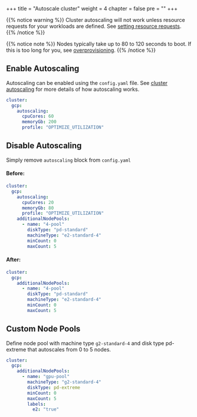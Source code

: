 +++
title = "Autoscale cluster"
weight = 4
chapter = false
pre = ""
+++

{{% notice warning %}}
Cluster autoscaling will not work unless resource requests for your workloads are defined. See [setting resource requests](../../app/how-tos/setting-resource-requests).
{{% /notice %}}

{{% notice note %}}
Nodes typically take up to 80 to 120 seconds to boot. If this is too long for you, see [overprovisioning](./overprovision-pods).
{{% /notice %}}

## Enable Autoscaling
Autoscaling can be enabled using the `config.yaml` file. See [cluster autoscaling](../cluster-autoscaling) for more details of how autoscaling works.

```yaml
cluster:
  gcp:
    autoscaling:
      cpuCores: 60
      memoryGb: 200
      profile: "OPTIMIZE_UTILIZATION"
```

## Disable Autoscaling
Simply remove `autoscaling` block from `config.yaml`

#### Before:
```yaml
cluster:
  gcp:
    autoscaling:
      cpuCores: 20
      memoryGb: 80
      profile: "OPTIMIZE_UTILIZATION"
    additionalNodePools:
      - name: "4-pool"
        diskType: "pd-standard"
        machineType: "e2-standard-4"
        minCount: 0
        maxCount: 5
```

#### After:
```yaml
cluster:
  gcp:
    additionalNodePools:
      - name: "4-pool"
        diskType: "pd-standard"
        machineType: "e2-standard-4"
        minCount: 0
        maxCount: 5
```

## Custom Node Pools
Define node pool with machine type `g2-standard-4` and disk type pd-extreme that autoscales from 0 to 5 nodes.

```yaml
cluster:
  gcp:
    additionalNodePools:
      - name: "gpu-pool"
        machineType: "g2-standard-4"
        diskType: pd-extreme
        minCount: 0
        maxCount: 5
        labels:
          e2: "true"
```
